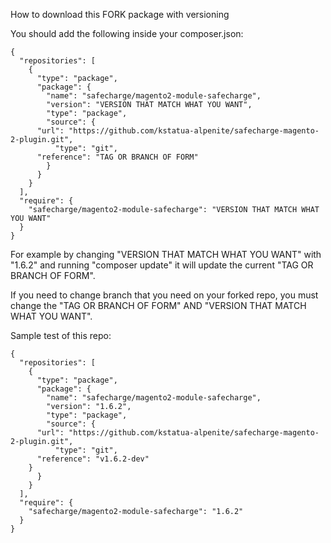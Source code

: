 How to download this FORK package with versioning

You should add the following inside your composer.json:

```
{
  "repositories": [
    {
      "type": "package",
      "package": {
        "name": "safecharge/magento2-module-safecharge",
        "version": "VERSION THAT MATCH WHAT YOU WANT",
        "type": "package",
        "source": {
	  "url": "https://github.com/kstatua-alpenite/safecharge-magento-2-plugin.git",
          "type": "git",
	  "reference": "TAG OR BRANCH OF FORM" 
        }
      }
    }
  ],
  "require": {
    "safecharge/magento2-module-safecharge": "VERSION THAT MATCH WHAT YOU WANT"
  }
}
```

For example by changing "VERSION THAT MATCH WHAT YOU WANT" with "1.6.2" and running "composer update" it will update the current "TAG OR BRANCH OF FORM".

If you need to change branch that you need on your forked repo, you must change the "TAG OR BRANCH OF FORM" AND "VERSION THAT MATCH WHAT YOU WANT".


Sample test of this repo: 

```
{
  "repositories": [
    {
      "type": "package",
      "package": {
        "name": "safecharge/magento2-module-safecharge",
        "version": "1.6.2",
        "type": "package",
        "source": {
	  "url": "https://github.com/kstatua-alpenite/safecharge-magento-2-plugin.git",
          "type": "git",
	  "reference": "v1.6.2-dev" 
	}
      }
    }
  ],
  "require": {
    "safecharge/magento2-module-safecharge": "1.6.2"
  }
}
```
